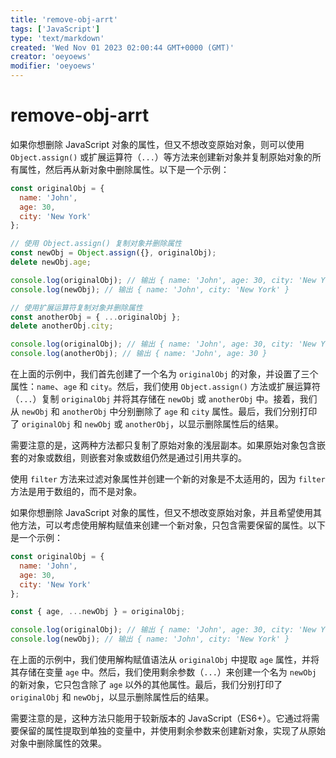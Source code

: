 ```yaml
---
title: 'remove-obj-arrt'
tags: ['JavaScript']
type: 'text/markdown'
created: 'Wed Nov 01 2023 02:00:44 GMT+0000 (GMT)'
creator: 'oeyoews'
modifier: 'oeyoews'
---
```


# remove-obj-arrt

如果你想删除 JavaScript 对象的属性，但又不想改变原始对象，则可以使用 `Object.assign()` 或扩展运算符（`...`）等方法来创建新对象并复制原始对象的所有属性，然后再从新对象中删除属性。以下是一个示例：

```javascript
const originalObj = {
  name: 'John',
  age: 30,
  city: 'New York'
};

// 使用 Object.assign() 复制对象并删除属性
const newObj = Object.assign({}, originalObj);
delete newObj.age;

console.log(originalObj); // 输出 { name: 'John', age: 30, city: 'New York' }
console.log(newObj); // 输出 { name: 'John', city: 'New York' }

// 使用扩展运算符复制对象并删除属性
const anotherObj = { ...originalObj };
delete anotherObj.city;

console.log(originalObj); // 输出 { name: 'John', age: 30, city: 'New York' }
console.log(anotherObj); // 输出 { name: 'John', age: 30 }
```

在上面的示例中，我们首先创建了一个名为 `originalObj` 的对象，并设置了三个属性：`name`、`age` 和 `city`。然后，我们使用 `Object.assign()` 方法或扩展运算符（`...`）复制 `originalObj` 并将其存储在 `newObj` 或 `anotherObj` 中。接着，我们从 `newObj` 和 `anotherObj` 中分别删除了 `age` 和 `city` 属性。最后，我们分别打印了 `originalObj` 和 `newObj` 或 `anotherObj`，以显示删除属性后的结果。

需要注意的是，这两种方法都只复制了原始对象的浅层副本。如果原始对象包含嵌套的对象或数组，则嵌套对象或数组仍然是通过引用共享的。

使用 `filter` 方法来过滤对象属性并创建一个新的对象是不太适用的，因为 `filter` 方法是用于数组的，而不是对象。

如果你想删除 JavaScript 对象的属性，但又不想改变原始对象，并且希望使用其他方法，可以考虑使用解构赋值来创建一个新对象，只包含需要保留的属性。以下是一个示例：

```javascript
const originalObj = {
  name: 'John',
  age: 30,
  city: 'New York'
};

const { age, ...newObj } = originalObj;

console.log(originalObj); // 输出 { name: 'John', age: 30, city: 'New York' }
console.log(newObj); // 输出 { name: 'John', city: 'New York' }
```

在上面的示例中，我们使用解构赋值语法从 `originalObj` 中提取 `age` 属性，并将其存储在变量 `age` 中。然后，我们使用剩余参数（`...`）来创建一个名为 `newObj` 的新对象，它只包含除了 `age` 以外的其他属性。最后，我们分别打印了 `originalObj` 和 `newObj`，以显示删除属性后的结果。

需要注意的是，这种方法只能用于较新版本的 JavaScript（ES6+）。它通过将需要保留的属性提取到单独的变量中，并使用剩余参数来创建新对象，实现了从原始对象中删除属性的效果。
